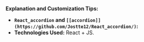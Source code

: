 
**Explanation and Customization Tips:** 

*   **`React_accordion` and `[[accordion]](https://github.com/Jostte12/React_accordion/)`:**
*   **Technologies Used:**  React + JS.
